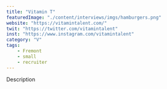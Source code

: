 ```yaml
---
title: "Vitamin T"
featuredImage: "./content/interviews/imgs/hamburgers.png"
website: "https://vitamintalent.com/"
twit: "https://twitter.com/vitamintalent"
inst: "https://www.instagram.com/vitamintalent"
category: "V"
tags:
    - Fremont
    - small
    - recruiter
---
```


Description
